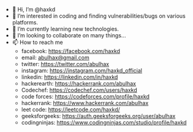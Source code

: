 - 👋 Hi, I’m @haxkd
- 👀 I’m interested in coding and finding vulnerabilities/bugs on various platforms.
- 🌱 I’m currently learning new technologies.
- 💞️ I’m looking to collaborate on many things...
- 📫 How to reach me 
  - facebook: https://facebook.com/haxkd
  - email: abulhax@gmail.com
  - twitter: https://twitter.com/abulhax
  - instagram: https://instagram.com/haxkd_official
  - linkedin: https://linkedin.com/in/haxkd
  - hackerearth: https://hackerrank.com/abulhax
  - Codechef: https://codechef.com/users/haxkd
  - code forces: https://codeforces.com/profile/haxkd
  - hackerrank: https://www.hackerrank.com/abulhax
  - leet code: https://leetcode.com/haxkd/
  - geeksforgeeks: https://auth.geeksforgeeks.org/user/abulhax
  - codingninjas: https://www.codingninjas.com/studio/profile/haxkd

<!---
haxkd/haxkd is a ✨ special ✨ repository because its `README.md` (this file) appears on your GitHub profile.
You can click the Preview link to take a look at your changes.
--->
